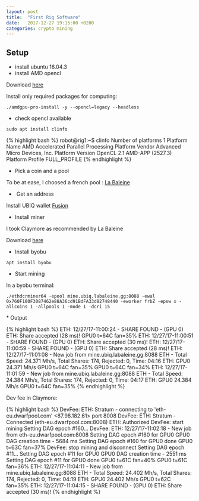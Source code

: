 ```yaml
---
layout: post
title:  "First Rig Software"
date:   2017-12-27 19:15:00 +0200
categories: crypto mining
---
```


## Setup

* install ubuntu 16.04.3
* install AMD opencl

Download [here](http://support.amd.com/en-us/kb-articles/Pages/Installation-Instructions-for-amdgpu-Graphics-Stacks.aspx)

Install only required packages for computing:

`./amdgpu-pro-install -y --opencl=legacy --headless`

* check opencl available

`sudo apt install clinfo`

{% highlight bash %}
robot@rig1:~$ clinfo
Number of platforms                               1
  Platform Name                                   AMD Accelerated Parallel Processing
  Platform Vendor                                 Advanced Micro Devices, Inc.
  Platform Version                                OpenCL 2.1 AMD-APP (2527.3)
  Platform Profile                                FULL_PROFILE
{% endhighlight %}


* Pick a coin and a pool

To be at ease, I choosed a french pool : [La Baleine](https://ubiq.labaleine.gg/#/)

*  Get an address 

Install UBIQ wallet [Fusion](https://github.com/ubiq/fusion)

* Install miner

I took Claymore as recommended by La Baleine

Download [here](https://mega.nz/#F!O4YA2JgD!n2b4iSHQDruEsYUvTQP5_w)

* Install byobu

`apt install byobu`

* Start mining 

In a byobu terminal:

`./ethdcrminer64 -epool mine.ubiq.labaleine.gg:8088 -ewal 0x760F100F3087462e88A36cd91BdFA33d82748440 -eworker frbZ -epsw x -allcoins 1 -allpools 1 -mode 1 -dcri 15`

* Output 

{% highlight bash %}
ETH: 12/27/17-11:00:24 - SHARE FOUND - (GPU 0)
ETH: Share accepted (28 ms)!
GPU0 t=64C fan=35%
ETH: 12/27/17-11:00:51 - SHARE FOUND - (GPU 0)
ETH: Share accepted (30 ms)!
ETH: 12/27/17-11:00:59 - SHARE FOUND - (GPU 0)
ETH: Share accepted (28 ms)!
ETH: 12/27/17-11:01:08 - New job from mine.ubiq.labaleine.gg:8088
ETH - Total Speed: 24.371 Mh/s, Total Shares: 174, Rejected: 0, Time: 04:16
ETH: GPU0 24.371 Mh/s
GPU0 t=64C fan=35%
GPU0 t=64C fan=34%
ETH: 12/27/17-11:01:59 - New job from mine.ubiq.labaleine.gg:8088
ETH - Total Speed: 24.384 Mh/s, Total Shares: 174, Rejected: 0, Time: 04:17
ETH: GPU0 24.384 Mh/s
GPU0 t=64C fan=35%
{% endhighlight %}

Dev fee in Claymore:

{% highlight bash %}
DevFee: ETH: Stratum - connecting to 'eth-eu.dwarfpool.com' <87.98.182.61> port 8008
DevFee: ETH: Stratum - Connected (eth-eu.dwarfpool.com:8008)
ETH: Authorized
DevFee: start mining
Setting DAG epoch #160...
DevFee: ETH: 12/27/17-11:02:18 - New job from eth-eu.dwarfpool.com:8008
Setting DAG epoch #160 for GPU0
GPU0 DAG creation time - 5684 ms
Setting DAG epoch #160 for GPU0 done
GPU0 t=63C fan=37%
DevFee: stop mining and disconnect
Setting DAG epoch #11...
Setting DAG epoch #11 for GPU0
GPU0 DAG creation time - 2551 ms
Setting DAG epoch #11 for GPU0 done
GPU0 t=61C fan=40%
GPU0 t=61C fan=36%
ETH: 12/27/17-11:04:11 - New job from mine.ubiq.labaleine.gg:8088
ETH - Total Speed: 24.402 Mh/s, Total Shares: 174, Rejected: 0, Time: 04:19
ETH: GPU0 24.402 Mh/s
GPU0 t=62C fan=35%
ETH: 12/27/17-11:04:15 - SHARE FOUND - (GPU 0)
ETH: Share accepted (30 ms)!
{% endhighlight %}
